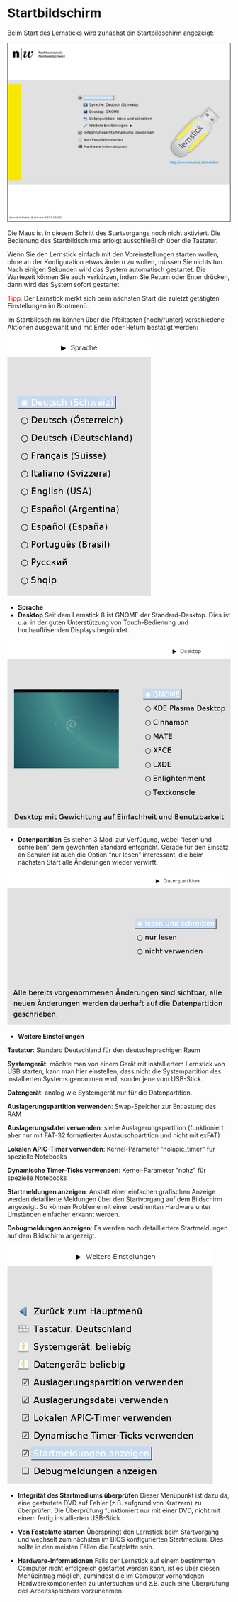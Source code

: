 # Startbildschirm

Beim Start des Lernsticks wird zunächst ein Startbildschirm angezeigt:

![](../../assets/Lernstick_Menu.png "Lernstick Menu")

Die Maus ist in diesem Schritt des Startvorgangs noch nicht aktiviert. Die Bedienung des Startbildschirms erfolgt ausschließlich über die Tastatur.

Wenn Sie den Lernstick einfach mit den Voreinstellungen starten wollen, ohne an der Konfiguration etwas ändern zu wollen, müssen Sie nichts tun. Nach einigen Sekunden wird das System automatisch gestartet. Die Wartezeit können Sie auch verkürzen, indem Sie Return oder Enter drücken, dann wird das System sofort gestartet.

<span style="color:red">Tipp:</span> Der Lernstick merkt sich beim nächsten Start die zuletzt getätigten Einstellungen im Bootmenü.

Im Startbildschirm können über die Pfeiltasten [hoch/runter] verschiedene Aktionen ausgewählt und mit Enter oder Return bestätigt werden:

![](../../assets/sprachen.png "Sprachen")

* **Sprache**
* **Desktop**
Seit dem Lernstick 8 ist GNOME der Standard-Desktop. Dies ist u.a. in der guten Unterstützung von Touch-Bedienung und hochauflösenden Displays begründet.

![](../../assets/desktop.png "Desktop")

* **Datenpartition**
Es stehen 3 Modi zur Verfügung, wobei “lesen und schreiben” dem gewohnten Standard entspricht.
Gerade für den Einsatz an Schulen ist auch die Option “nur lesen” interessant, die beim nächsten Start alle Änderungen wieder verwirft.

![](../../assets/datenpartition.png "Datenpartition")

* **Weitere Einstellungen**

**Tastatur**: Standard Deutschland für den deutschsprachigen Raum

**Systemgerät**: möchte man von einem Gerät mit installiertem Lernstick von USB starten, kann man hier einstellen, dass nicht die Systempartition des installierten Systems genommen wird, sonder jene vom USB-Stick.

**Datengerät**: analog wie Systemgerät nur für die Datenpartition.

**Auslagerungspartition verwenden**: Swap-Speicher zur Entlastung des RAM

**Auslagerungsdatei verwenden**: siehe Auslagerungspartition (funktioniert aber nur mit FAT-32 formatierter Austauschpartition und nicht mit exFAT)

**Lokalen APIC-Timer verwenden**: Kernel-Parameter "nolapic_timer" für spezielle Notebooks

**Dynamische Timer-Ticks verwenden**: Kernel-Parameter "nohz" für spezielle Notebooks

**Startmeldungen anzeigen**: Anstatt einer einfachen grafischen Anzeige werden detaillierte Meldungen über den Startvorgang auf dem Bildschirm angezeigt. So können Probleme mit einer bestimmten Hardware unter Umständen einfacher erkannt werden.

**Debugmeldungen anzeigen**: Es werden noch detailliertere Startmeldungen auf dem Bildschirm angezeigt.

![](../../assets/Einstellungen.png "Einstellungen")

* **Integrität des Startmediums überprüfen**
Dieser Menüpunkt ist dazu da, eine gestartete DVD auf Fehler (z.B. aufgrund von Kratzern) zu überprüfen. Die Überprüfung funktioniert nur mit einer DVD, nicht mit einem fertig installierten USB-Stick.

* **Von Festplatte starten**
Überspringt den Lernstick beim Startvorgang und wechselt zum nächsten im BIOS konfigurierten Startmedium. Dies sollte in den meisten Fällen die Festplatte sein.

* **Hardware-Informationen**
Falls der Lernstick auf einem bestimmten Computer nicht erfolgreich gestartet werden kann, ist es über diesen Menüeintrag möglich, zumindest die im Computer vorhandenen Hardwarekomponenten zu untersuchen und z.B. auch eine Überprüfung des Arbeitsspeichers vorzunehmen.